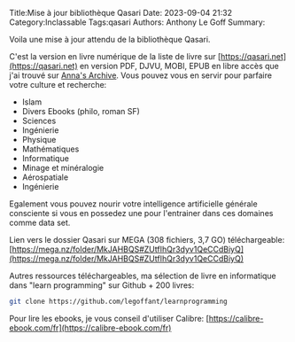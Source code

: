 Title:Mise à jour bibliothèque Qasari
Date: 2023-09-04 21:32
Category:Inclassable
Tags:qasari
Authors: Anthony Le Goff
Summary:

Voila une mise à jour attendu de la bibliothèque Qasari.

C'est la version en livre numérique de la liste de livre sur [https://qasari.net](https://qasari.net) en version PDF, DJVU, MOBI, EPUB en libre accès que j'ai trouvé sur [Anna's Archive](https://fr.annas-archive.org/). Vous pouvez vous en servir pour parfaire votre culture et recherche:

* Islam
* Divers Ebooks (philo, roman SF)
* Sciences
* Ingénierie
* Physique
* Mathématiques
* Informatique
* Minage et minéralogie
* Aérospatiale
* Ingénierie

Egalement vous pouvez nourir votre intelligence artificielle générale consciente si vous en possedez une pour l'entrainer dans ces domaines comme data set.

Lien vers le dossier Qasari sur MEGA (308 fichiers, 3,7 GO) téléchargeable: [https://mega.nz/folder/MkJAHBQS#ZUtfIhQr3dyv1QeCCdBiyQ](https://mega.nz/folder/MkJAHBQS#ZUtfIhQr3dyv1QeCCdBiyQ)

Autres ressources téléchargeables, ma sélection de livre en informatique dans "learn programming" sur Github + 200 livres:

```bash
git clone https://github.com/legoffant/learnprogramming
```

Pour lire les ebooks, je vous conseil d'utiliser Calibre: [https://calibre-ebook.com/fr](https://calibre-ebook.com/fr)